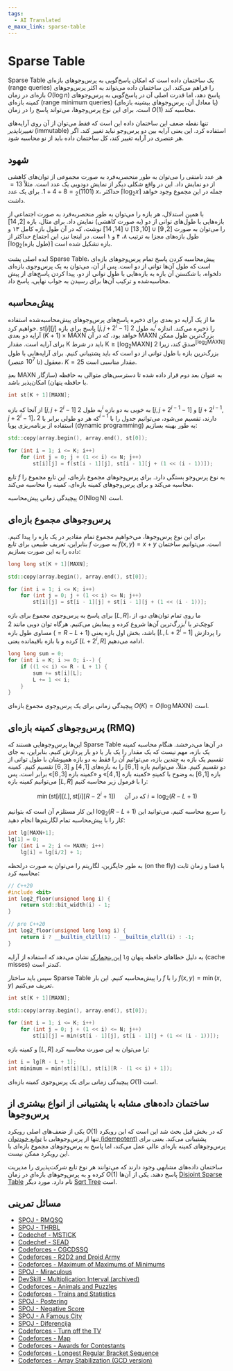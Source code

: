 ```yaml
---
tags:
  - AI Translated
e_maxx_link: sparse-table
---
```


# Sparse Table

Sparse Table یک ساختمان داده است که امکان پاسخ‌گویی به پرس‌وجوهای بازه‌ای (range queries) را فراهم می‌کند.
این ساختمان داده می‌تواند به اکثر پرس‌وجوهای بازه‌ای در زمان $O(\log n)$ پاسخ دهد، اما قدرت اصلی آن در پاسخ‌گویی به پرس‌وجوهای کمینه بازه‌ای (range minimum queries) (یا معادل آن، پرس‌وجوهای بیشینه بازه‌ای) است.
برای این نوع پرس‌وجوها، می‌تواند پاسخ را در زمان $O(1)$ محاسبه کند.

تنها نقطه ضعف این ساختمان داده این است که فقط می‌توان از آن روی آرایه‌های _تغییرناپذیر_ (immutable) استفاده کرد.
این یعنی آرایه بین دو پرس‌وجو نباید تغییر کند.
اگر هر عنصری در آرایه تغییر کند، کل ساختمان داده باید از نو محاسبه شود.

## شهود

هر عدد نامنفی را می‌توان به طور منحصربه‌فرد به صورت مجموعی از توان‌های کاهشی از دو نمایش داد.
این در واقع شکلی دیگر از نمایش دودویی یک عدد است.
مثلاً $13 = (1101)_2 = 8 + 4 + 1$.
برای یک عدد $x$، حداکثر $\lceil \log_2 x \rceil$ جمله در این مجموع وجود خواهد داشت.

با همین استدلال، هر بازه را می‌توان به طور منحصربه‌فرد به صورت اجتماعی از بازه‌هایی با طول‌های توانی از دو (به صورت کاهشی) نمایش داد.
برای مثال، بازه $[2, 14]$ را می‌توان به صورت $[2, 9] \cup [10, 13] \cup [14, 14]$ نوشت، که در آن طول بازه کامل ۱۳ و طول بازه‌های مجزا به ترتیب ۸، ۴ و ۱ است.
در اینجا نیز، این اجتماع حداکثر از $\lceil \log_2(\text{طول بازه}) \rceil$ بازه تشکیل شده است.

ایده اصلی پشت Sparse Table، پیش‌محاسبه کردن پاسخ تمام پرس‌وجوهای بازه‌ای است که طول آن‌ها توانی از دو است.
پس از آن، می‌توان به یک پرس‌وجوی بازه‌ای دلخواه، با شکستن آن بازه به بازه‌هایی با طول توانی از دو، پیدا کردن پاسخ‌های از پیش محاسبه‌شده و ترکیب آن‌ها برای رسیدن به جواب نهایی، پاسخ داد.

## پیش‌محاسبه

ما از یک آرایه دو بعدی برای ذخیره پاسخ‌های پرس‌وجوهای پیش‌محاسبه‌شده استفاده خواهیم کرد.
$\text{st}[i][j]$ پاسخ برای بازه $[j, j + 2^i - 1]$ به طول $2^i$ را ذخیره می‌کند.
اندازه آرایه دو بعدی $(K + 1) \times \text{MAXN}$ خواهد بود، که در آن $\text{MAXN}$ بزرگ‌ترین طول ممکن برای آرایه است.
مقدار $\text{K}$ باید در شرط $\text{K} \ge \lfloor \log_2 \text{MAXN} \rfloor$ صدق کند، زیرا $2^{\lfloor \log_2 \text{MAXN} \rfloor}$ بزرگ‌ترین بازه با طول توانی از دو است که باید پشتیبانی کنیم.
برای آرایه‌هایی با طول معقول (تا $10^7$ عنصر)، $K = 25$ مقدار مناسبی است.

بعدِ $\text{MAXN}$ به عنوان بعد دوم قرار داده شده تا دسترسی‌های متوالی به حافظه (سازگار با حافظه پنهان) امکان‌پذیر باشد.

```cpp
int st[K + 1][MAXN];
```

از آنجا که بازه $[j, j + 2^i - 1]$ به طول $2^i$ به خوبی به دو بازه $[j, j + 2^{i-1} - 1]$ و $[j + 2^{i-1}, j + 2^i - 1]$، که هر دو طولی برابر با $2^{i-1}$ دارند، تقسیم می‌شود، می‌توانیم جدول را با استفاده از برنامه‌ریزی پویا (dynamic programming) به طور بهینه بسازیم:

```cpp
std::copy(array.begin(), array.end(), st[0]);

for (int i = 1; i <= K; i++)
    for (int j = 0; j + (1 << i) <= N; j++)
        st[i][j] = f(st[i - 1][j], st[i - 1][j + (1 << (i - 1))]);
```

تابع $f$ به نوع پرس‌وجو بستگی دارد.
برای پرس‌وجوهای مجموع بازه‌ای، این تابع مجموع را محاسبه می‌کند و برای پرس‌وجوهای کمینه بازه‌ای، کمینه را محاسبه می‌کند.

پیچیدگی زمانی پیش‌محاسبه $O(\text{N} \log \text{N})$ است.

## پرس‌وجوهای مجموع بازه‌ای

برای این نوع پرس‌وجوها، می‌خواهیم مجموع تمام مقادیر در یک بازه را پیدا کنیم.
بنابراین، تعریف طبیعی برای تابع $f$ به صورت $f(x, y) = x + y$ است.
می‌توانیم ساختمان داده را به این صورت بسازیم:

```cpp
long long st[K + 1][MAXN];

std::copy(array.begin(), array.end(), st[0]);

for (int i = 1; i <= K; i++)
    for (int j = 0; j + (1 << i) <= N; j++)
        st[i][j] = st[i - 1][j] + st[i - 1][j + (1 << (i - 1))];
```

برای پاسخ به پرس‌وجوی مجموع برای بازه $[L, R]$، ما روی تمام توان‌های دو، از بزرگ‌ترین آن‌ها شروع کرده و پیمایش می‌کنیم.
هرگاه توان دویی مانند $2^i$ کوچک‌تر یا مساوی طول بازه ($= R - L + 1$) باشد، بخش اول بازه یعنی $[L, L + 2^i - 1]$ را پردازش کرده و با بازه باقیمانده یعنی $[L + 2^i, R]$ ادامه می‌دهیم.

```cpp
long long sum = 0;
for (int i = K; i >= 0; i--) {
    if ((1 << i) <= R - L + 1) {
        sum += st[i][L];
        L += 1 << i;
    }
}
```

پیچیدگی زمانی برای یک پرس‌وجوی مجموع بازه‌ای $O(K) = O(\log \text{MAXN})$ است.

## پرس‌وجوهای کمینه بازه‌ای (RMQ)

این‌ها پرس‌وجوهایی هستند که Sparse Table در آن‌ها می‌درخشد.
هنگام محاسبه کمینه یک بازه، مهم نیست که یک مقدار را یک بار یا دو بار پردازش کنیم.
بنابراین، به جای تقسیم یک بازه به چندین بازه، می‌توانیم آن را فقط به دو بازه همپوشان با طول توانی از دو تقسیم کنیم.
مثلاً، می‌توانیم بازه $[1, 6]$ را به بازه‌های $[1, 4]$ و $[3, 6]$ تقسیم کنیم.
کمینه بازه $[1, 6]$ به وضوح با کمینهِ «کمینه بازه $[1, 4]$» و «کمینه بازه $[3, 6]$» برابر است.
پس می‌توانیم کمینه بازه $[L, R]$ را با فرمول زیر محاسبه کنیم:

$$\min(\text{st}[i][L], \text{st}[i][R - 2^i + 1]) \quad \text{ که در آن } i = \log_2(R - L + 1)$$

این کار مستلزم آن است که بتوانیم $\log_2(R - L + 1)$ را سریع محاسبه کنیم.
می‌توانید این کار را با پیش‌محاسبه تمام لگاریتم‌ها انجام دهید:

```cpp
int lg[MAXN+1];
lg[1] = 0;
for (int i = 2; i <= MAXN; i++)
    lg[i] = lg[i/2] + 1;
```
به طور جایگزین، لگاریتم را می‌توان به صورت درلحظه (on the fly) با فضا و زمان ثابت محاسبه کرد:
```cpp
// C++20
#include <bit>
int log2_floor(unsigned long i) {
    return std::bit_width(i) - 1;
}

// pre C++20
int log2_floor(unsigned long long i) {
    return i ? __builtin_clzll(1) - __builtin_clzll(i) : -1;
}
```
[این بنچمارک](https://quick-bench.com/q/Zghbdj_TEkmw4XG2nqOpD3tsJ8U) نشان می‌دهد که استفاده از آرایه `lg` به دلیل خطاهای حافظه پنهان (cache misses) کندتر است.

سپس باید ساختار Sparse Table را پیش‌محاسبه کنیم. این بار $f$ را با $f(x, y) = \min(x, y)$ تعریف می‌کنیم.

```cpp
int st[K + 1][MAXN];

std::copy(array.begin(), array.end(), st[0]);

for (int i = 1; i <= K; i++)
    for (int j = 0; j + (1 << i) <= N; j++)
        st[i][j] = min(st[i - 1][j], st[i - 1][j + (1 << (i - 1))]);
```

و کمینه بازه $[L, R]$ را می‌توان به این صورت محاسبه کرد:

```cpp
int i = lg[R - L + 1];
int minimum = min(st[i][L], st[i][R - (1 << i) + 1]);
```

پیچیدگی زمانی برای یک پرس‌وجوی کمینه بازه‌ای $O(1)$ است.

## ساختمان داده‌های مشابه با پشتیبانی از انواع بیشتری از پرس‌وجوها

یکی از ضعف‌های اصلی رویکرد $O(1)$ که در بخش قبل بحث شد این است که این رویکرد تنها از پرس‌وجوهایی با [توابع خودتوان (idempotent)](https://en.wikipedia.org/wiki/Idempotence) پشتیبانی می‌کند.
یعنی برای پرس‌وجوهای کمینه بازه‌ای عالی عمل می‌کند، اما پاسخ به پرس‌وجوهای مجموع بازه‌ای با این رویکرد ممکن نیست.

ساختمان داده‌های مشابهی وجود دارند که می‌توانند هر نوع تابع شرکت‌پذیری را مدیریت کرده و به پرس‌وجوهای بازه‌ای در زمان $O(1)$ پاسخ دهند.
یکی از آن‌ها [Disjoint Sparse Table](https://discuss.codechef.com/questions/117696/tutorial-disjoint-sparse-table) نام دارد.
مورد دیگر [Sqrt Tree](sqrt-tree.md) است.

## مسائل تمرینی

* [SPOJ - RMQSQ](http://www.spoj.com/problems/RMQSQ/)
* [SPOJ - THRBL](http://www.spoj.com/problems/THRBL/)
* [Codechef - MSTICK](https://www.codechef.com/problems/MSTICK)
* [Codechef - SEAD](https://www.codechef.com/problems/SEAD)
* [Codeforces - CGCDSSQ](http://codeforces.com/contest/475/problem/D)
* [Codeforces - R2D2 and Droid Army](http://codeforces.com/problemset/problem/514/D)
* [Codeforces - Maximum of Maximums of Minimums](http://codeforces.com/problemset/problem/872/B)
* [SPOJ - Miraculous](http://www.spoj.com/problems/TNVFC1M/)
* [DevSkill - Multiplication Interval (archived)](http://web.archive.org/web/20200922003506/https://devskill.com/CodingProblems/ViewProblem/19)
* [Codeforces - Animals and Puzzles](http://codeforces.com/contest/713/problem/D)
* [Codeforces - Trains and Statistics](http://codeforces.com/contest/675/problem/E)
* [SPOJ - Postering](http://www.spoj.com/problems/POSTERIN/)
* [SPOJ - Negative Score](http://www.spoj.com/problems/RPLN/)
* [SPOJ - A Famous City](http://www.spoj.com/problems/CITY2/)
* [SPOJ - Diferencija](http://www.spoj.com/problems/DIFERENC/)
* [Codeforces - Turn off the TV](http://codeforces.com/contest/863/problem/E)
* [Codeforces - Map](http://codeforces.com/contest/15/problem/D)
* [Codeforces - Awards for Contestants](http://codeforces.com/contest/873/problem/E)
* [Codeforces - Longest Regular Bracket Sequence](http://codeforces.com/contest/5/problem/C)
* [Codeforces - Array Stabilization (GCD version)](http://codeforces.com/problemset/problem/1547/F)